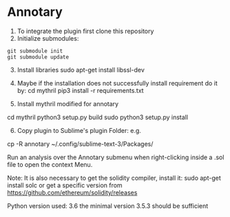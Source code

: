 # Annotary

1) To integrate the plugin first clone this repository
2) Initialize submodules:

```shell
git submodule init
git submodule update
```

3) Install libraries
sudo apt-get install libssl-dev


4) Maybe if the installation does not successfully install requirement do it by:
cd mythril
pip3 install -r requirements.txt

5) Install mythril modified for annotary

cd mythril
python3 setup.py build
sudo python3 setup.py install

6) Copy plugin to Sublime's plugin Folder: e.g.

cp -R annotary ~/.config/sublime-text-3/Packages/

Run an analysis over the Annotary submenu when right-clicking inside a .sol file to open the context Menu.

Note:
It is also necessary to get the solidity compiler, install it:
sudo apt-get install solc
or get a specific version from https://github.com/ethereum/solidity/releases

Python version used: 3.6 the minimal version 3.5.3 should be sufficient






